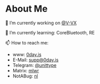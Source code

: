 # About Me

🔭 I’m currently working on [@V-VX](https://github.com/V-VX/)

🌱 I’m currently learning: CoreBluetooth, RE

📫 How to reach me:
- www: [0day.is](https://0day.is)
- E-Mail: [supp@0day.is](mailto:supp@0day.is)
- Telegram: [@unittype](https://t.me/unittype)
- Matrix: [mlwr](https://matrix.to/#/@mlwr:matrix.org)
- NotABug: [nl](https://notabug.org/nl)
